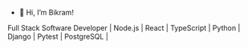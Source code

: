 - 👋 Hi, I’m Bikram!
  
Full Stack Software Developer | Node.js | React | TypeScript | Python | Django | Pytest | PostgreSQL |


